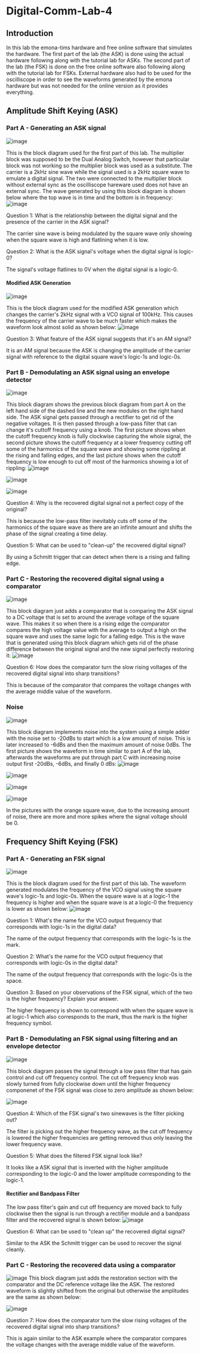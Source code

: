 # Digital-Comm-Lab-4
## Introduction
In this lab the emona-tims hardware and free online software that simulates the hardware. The first part of the lab (the ASK) is done using the actual hardware following along with the tutorial lab for ASKs. The second part of the lab (the FSK) is done on the free online software also following along with the tutorial lab for FSKs. External hardware also had to be used for the oscilliscope in order to see the waveforms generated by the emona hardware but was not needed for the online version as it provides everything.
## Amplitude Shift Keying (ASK)
### Part A - Generating an ASK signal
![image](https://github.com/blee0730/Digital-Comm-Lab-4/assets/130094173/3a28d112-639d-435d-8bf7-94a3177bdd7d)

This is the block diagram used for the first part of this lab. The multiplier block was supposed to be the Dual Analog Switch, however that particular block was not working so the multiplier block was used as a substitute. The carrier is a 2kHz sine wave while the signal used is a 2kHz square wave to emulate a digital signal. The two were connected to the multiplier block without external sync as the oscilliscope hareware used does not have an external sync. The wave generated by using this block diagram is shown below where the top wave is in time and the bottom is in frequency:
![image](https://github.com/blee0730/Digital-Comm-Lab-4/assets/130094173/1da9d35e-d455-40dd-8725-af4029744a2a)

Question 1: What is the relationship between the digital signal and the presence of the carrier in the ASK signal?

The carrier sine wave is being modulated by the square wave only showing when the square wave is high and flatlining when it is low.

Question 2: What is the ASK signal's voltage when the digital signal is logic-0?

The signal's voltage flatlines to 0V when the digital signal is a logic-0.

#### Modified ASK Generation
![image](https://github.com/blee0730/Digital-Comm-Lab-4/assets/130094173/88d7ca95-d251-43a4-8e94-944fb65adfba)

This is the block diagram used for the modified ASK generation which changes the carrier's 2kHz signal with a VCO signal of 100kHz. This causes the frequency of the carrier wave to be much faster which makes the waveform look almost solid as shown below:
![image](https://github.com/blee0730/Digital-Comm-Lab-4/assets/130094173/9f7d07ba-cda6-494d-bdf1-ad97367a7963)

Question 3: What feature of the ASK signal suggests that it's an AM signal?

It is an AM signal because the ASK is changing the amplitude of the carrier signal with reference to the digital square wave's logic-1s and logic-0s.

### Part B - Demodulating an ASK signal using an envelope detector
![image](https://github.com/blee0730/Digital-Comm-Lab-4/assets/130094173/60be15ed-050c-402d-99f3-b4eced48be5c)

This block diagram shows the previous block diagram from part A on the left hand side of the dashed line and the new modules on the right hand side. The ASK signal gets passed through a rectifier to get rid of the negative voltages. It is then passed through a low-pass filter that can change it's cuttoff frequency using a knob. The first picture shows when the cutoff frequency knob is fully clockwise capturing the whole signal, the second picture shows the cutoff frequency at a lower frequency cutting off some of the harmonics of the square wave and showing some rippling at the rising and falling edges, and the last picture shows when the cutoff frequency is low enough to cut off most of the harmonics showing a lot of rippling:
![image](https://github.com/blee0730/Digital-Comm-Lab-4/assets/130094173/3d633755-7d44-40d9-9ea4-dba0c1980e6c)

![image](https://github.com/blee0730/Digital-Comm-Lab-4/assets/130094173/7aae9779-dac2-4b78-ad67-1e7e5947956e)

![image](https://github.com/blee0730/Digital-Comm-Lab-4/assets/130094173/68718e12-aebf-4370-a2f8-b71017ac58fe)

Question 4: Why is the recovered digital signal not a perfect copy of the original?

This is because the low-pass filter inevitably cuts off some of the harmonics of the square wave as there are an infinite amount and shifts the phase of the signal creating a time delay.

Question 5: What can be used to "clean-up" the recovered digital signal?

By using a Schmitt trigger that can detect when there is a rising and falling edge.

### Part C - Restoring the recovered digital signal using a comparator
![image](https://github.com/blee0730/Digital-Comm-Lab-4/assets/130094173/eecade12-9a47-4991-9ef3-f15e8966b879)

This block diagram just adds a comparator that is comparing the ASK signal to a DC voltage that is set to around the average voltage of the square wave. This makes it so when there is a rising edge the comparator compares the high voltage value with the average to output a high on the square wave and uses the same logic for a falling edge. This is the wave that is generated using this block diagram which gets rid of the phase difference between the original signal and the new signal perfectly restoring it:
![image](https://github.com/blee0730/Digital-Comm-Lab-4/assets/130094173/9c807570-2ede-4c15-827c-8f060d7a822f)

Question 6: How does the comparator turn the slow rising voltages of the recovered digital signal into sharp transitions?

This is because of the comparator that compares the voltage changes with the average middle value of the waveform.

### Noise
![image](https://github.com/blee0730/Digital-Comm-Lab-4/assets/130094173/e2aec3d4-9cda-4b04-928f-5e097a905dd1)

This block diagram implements noise into the system using a simple adder with the noise set to -20dBs to start which is a low amount of noise. This is later increased to -6dBs and then the maximum amount of noise 0dBs. The first picture shows the waveform in time similar to part A of the lab, afterwards the waveforms are put through part C with increasing noise output first -20dBs, -6dBs, and finally 0 dBs:
![image](https://github.com/blee0730/Digital-Comm-Lab-4/assets/130094173/e4571d05-ba09-4239-8219-c241cec72a99)

![image](https://github.com/blee0730/Digital-Comm-Lab-4/assets/130094173/01067f0f-2511-4f28-b619-16a7ecb49a4d)

![image](https://github.com/blee0730/Digital-Comm-Lab-4/assets/130094173/bd6a076e-4708-4a05-8f49-d6ae5026d82b)

![image](https://github.com/blee0730/Digital-Comm-Lab-4/assets/130094173/3c945f82-5cd9-4572-9663-4a8bc7d0198a)

In the pictures with the orange square wave, due to the increasing amount of noise, there are more and more spikes where the signal voltage should be 0.

## Frequency Shift Keying (FSK)
### Part A - Generating an FSK signal
![image](https://github.com/blee0730/Digital-Comm-Lab-4/assets/130094173/83a8a7f3-f919-402a-8205-86e46c39b7d7)

This is the block diagram used for the first part of this lab. The waveform generated modulates the frequency of the VCO signal using the square wave's logic-1s and logic-0s. When the square wave is at a logic-1 the frequency is higher and when the square wave is at a logic-0 the frequency is lower as shown below:
![image](https://github.com/blee0730/Digital-Comm-Lab-4/assets/130094173/7ae86121-dc44-41b2-bfe4-5b1a38795333)

Question 1: What's the name for the VCO output frequency that corresponds with logic-1s in the digital data?

The name of the output frequency that corresponds with the logic-1s is the mark.

Question 2: What's the name for the VCO output frequency that corresponds with logic-0s in the digital data?

The name of the output frequency that corresponds with the logic-0s is the space.

Question 3: Based on your observations of the FSK signal, which of the two is the higher frequency? Explain your answer.

The higher frequency is shown to correspond with when the square wave is at logic-1 which also corresponds to the mark, thus the mark is the higher frequency symbol.

### Part B - Demodulating an FSK signal using filtering and an envelope detector
![image](https://github.com/blee0730/Digital-Comm-Lab-4/assets/130094173/e4893bb5-55ac-40d6-bcf1-9aedb992c799)

This block diagram passes the signal through a low pass filter that has gain control and cut off frequency control. The cut off frequency knob was slowly turned from fully clockwise down until the higher frequency componenet of the FSK signal was close to zero amplitude as shown below:

![image](https://github.com/blee0730/Digital-Comm-Lab-4/assets/130094173/e014b638-5a1c-46e2-bcd0-99d97a3d2f6e)

Question 4: Which of the FSK signal's two sinewaves is the filter picking out?

The filter is picking out the higher frequency wave, as the cut off frequency is lowered the higher frequencies are getting removed thus only leaving the lower frequency wave.

Question 5: What does the filtered FSK signal look like?

It looks like a ASK signal that is inverted with the higher amplitude corresponding to the logic-0 and the lower amplitude corresponding to the logic-1.

#### Rectifier and Bandpass Filter
The low pass filter's gain and cut off frequency are moved back to fully clockwise then the signal is run through a rectifier module and a bandpass filter and the recovered signal is shown below:
![image](https://github.com/blee0730/Digital-Comm-Lab-4/assets/130094173/88fb7c67-2019-4bbe-8e59-ebe722cbd3a1)

Question 6: What can be used to "clean up" the recovered digital signal?

Similar to the ASK the Schmitt trigger can be used to recover the signal cleanly.

### Part C - Restoring the recovered data using a comparator
![image](https://github.com/blee0730/Digital-Comm-Lab-4/assets/130094173/0059b8af-eb93-4025-b1f0-14942f845b29)
This block diagram just adds the restoration section with the comparator and the DC reference voltage like the ASK. The restored waveform is slightly shifted from the original but otherwise the amplitudes are the same as shown below:

![image](https://github.com/blee0730/Digital-Comm-Lab-4/assets/130094173/352f54bc-c58d-44ad-bd39-3506388e2cbb)

Question 7: How does the comparator turn the slow rising voltages of the recovered digital signal into sharp transitions?

This is again similar to the ASK example where the comparator compares the voltage changes with the average middle value of the waveform.
